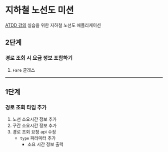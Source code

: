 # 지하철 노선도 미션
[ATDD 강의](https://edu.nextstep.camp/c/R89PYi5H) 실습을 위한 지하철 노선도 애플리케이션

## 2단계

### 경로 조회 시 요금 정보 포함하기
1. `Fare` 클래스

---

## 1단계

### 경로 조회 타입 추가

1. 노선 소요시간 정보 추가
2. 구간 소요시간 정보 추가
3. 경로 조회 요청 api 수정
   - `type` 파라미터 추가 
     - 소요 시간 정보 출력